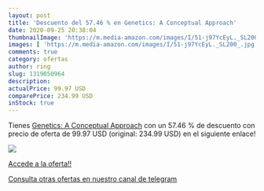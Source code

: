 ```yaml
---
layout: post
title: 'Descuento del 57.46 % en Genetics: A Conceptual Approach'
date: 2020-09-25 20:38:04
thumbnailImage: 'https://m.media-amazon.com/images/I/51-j97YcEyL._SL200_.jpg'
images: [ 'https://m.media-amazon.com/images/I/51-j97YcEyL._SL200_.jpg' ]
comments: true
category: ofertas
author: ring
slug: 1319050964
description:
actualPrice: 99.97 USD
comparePrice: 234.99 USD
inStock: true
---
```


Tienes [Genetics: A Conceptual Approach](https://www.amazon.com/dp/1319050964/?tag=redken08-20) con un 57.46 % de descuento con precio de oferta de 99.97 USD (original: 234.99 USD) en el siguiente enlace!

[![](https://m.media-amazon.com/images/I/51-j97YcEyL._SL200_.jpg)](https://www.amazon.com/dp/1319050964/?tag=redken08-20)

[Accede a la oferta!!](https://www.amazon.com/dp/1319050964/?tag=redken08-20)

[Consulta otras ofertas en nuestro canal de telegram](https://t.me/s/ofertas25)
